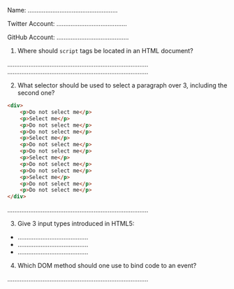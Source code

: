 Name: ...................................................

Twitter Account: ........................................

GitHub Account: .........................................



1. Where should `script` tags be located in an HTML document?

................................................................................
................................................................................

2. What selector should be used to select a paragraph over 3, including the second one?

``` html
<div>
    <p>Do not select me</p>
    <p>Select me</p>
    <p>Do not select me</p>
    <p>Do not select me</p>
    <p>Select me</p>
    <p>Do not select me</p>
    <p>Do not select me</p>
    <p>Select me</p>
    <p>Do not select me</p>
    <p>Do not select me</p>
    <p>Select me</p>
    <p>Do not select me</p>
    <p>Do not select me</p>
</div>
```

................................................................................

3. Give 3 input types introduced in HTML5:

* ........................................
* ........................................
* ........................................

4. Which DOM method should one use to bind code to an event?

................................................................................

